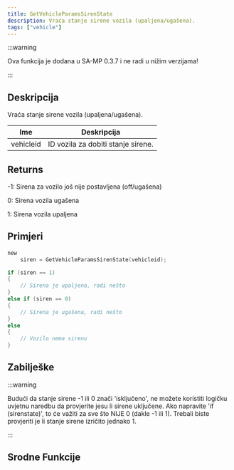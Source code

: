 ```yaml
---
title: GetVehicleParamsSirenState
description: Vraća stanje sirene vozila (upaljena/ugašena).
tags: ["vehicle"]
---
```


:::warning

Ova funkcija je dodana u SA-MP 0.3.7 i ne radi u nižim verzijama!

:::

## Deskripcija

Vraća stanje sirene vozila (upaljena/ugašena).

| Ime       | Deskripcija                        |
| --------- | ---------------------------------- |
| vehicleid | ID vozila za dobiti stanje sirene. |

## Returns

-1: Sirena za vozilo još nije postavljena (off/ugašena)

0: Sirena vozila ugašena

1: Sirena vozila upaljena

## Primjeri

```c
new
    siren = GetVehicleParamsSirenState(vehicleid);

if (siren == 1)
{
    // Sirena je upaljena, radi nešto
}
else if (siren == 0)
{
    // Sirena je ugašena, radi nešto
}
else
{
    // Vozilo nema sirenu
}
```

## Zabilješke

:::warning

Budući da stanje sirene -1 ili 0 znači 'isključeno', ne možete koristiti logičku uvjetnu naredbu da provjerite jesu li sirene uključene. Ako napravite 'if (sirenstate)', to će važiti za sve što NIJE 0 (dakle -1 ili 1). Trebali biste provjeriti je li stanje sirene izričito jednako 1.

:::

## Srodne Funkcije
